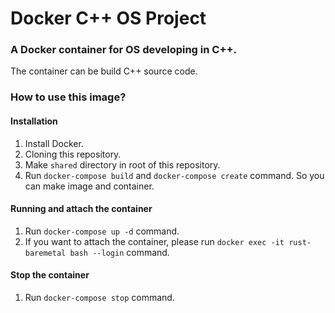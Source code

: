 # Docker C++ OS Project

### A Docker container for OS developing in C++.

The container can be build C++ source code.

### How to use this image?

#### Installation
1. Install Docker.
2. Cloning this repository.
3. Make ```shared``` directory in root of this repository.
4. Run ```docker-compose build``` and ```docker-compose create``` command. So you can make image and container.

#### Running and attach the container
1. Run ```docker-compose up -d``` command.
2. If you want to attach the container, please run ```docker exec -it rust-baremetal bash --login``` command.

#### Stop the container
1. Run ```docker-compose stop``` command.
